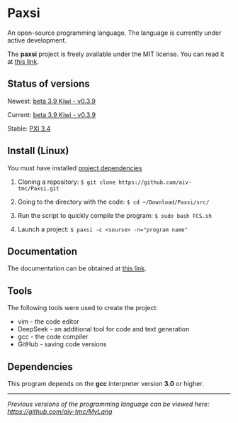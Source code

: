 # Paxsi

An open-source programming language. The language is currently under active development.

The **paxsi** project is freely available under the MIT license. You can read it at [this link](https://github.com/aiv-tmc/Paxsi/blob/main/LICENSE).

<!--Status of versions-->
## Status of versions
Newest: [beta 3.9 Kiwi - v0.3.9](https://github.com/aiv-tmc/Paxsi/tree/beta-3.9-Kiwi)

Current: [beta 3.9 Kiwi - v0.3.9](https://github.com/aiv-tmc/Paxsi/tree/beta-3.9-Kiwi)

Stable: [PXI 3.4](https://github.com/aiv-tmc/Paxsi/tree/PXI-3.4)

<!--Install-->
## Install (Linux)
You must have installed [project dependencies](https://github.com/aiv-tmc/Paxsi#dependencies)

1. Cloning a repository:
`$ git clone https://github.com/aiv-tmc/Paxsi.git`

2. Going to the directory with the code:
`$ cd ~/Download/Paxsi/src/`

3. Run the script to quickly compile the program:
`$ sudo bash FCS.sh`

4. Launch a project:
`$ paxsi -c <sourse> -n="program name"`

<!--Documentation-->
## Documentation
The documentation can be obtained at [this link](./docs/doc-en.md).

<!--Tools-->
## Tools
The following tools were used to create the project:
 * vim - the code editor
 * DeepSeek - an additional tool for code and text generation
 * gcc - the code compiler
 * GitHub - saving code versions

<!--Dependencies-->
## Dependencies 
This program depends on the **gcc** interpreter version **3.0** or higher.

---

*Previous versions of the programming language can be viewed here: https://github.com/aiv-tmc/MyLang*

